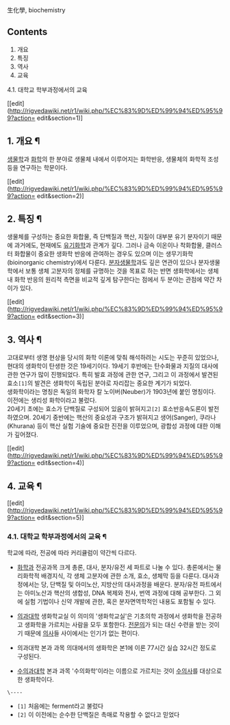 生化學, biochemistry

## Contents

    

1. 개요 
2. 특징 
3. 역사 
4. 교육 
    

4.1. 대학교 학부과정에서의 교육

[[edit](http://rigvedawiki.net/r1/wiki.php/%EC%83%9D%ED%99%94%ED%95%99?action=
edit&section=1)]

## 1. 개요 ¶

[생물학](%EC%83%9D%EB%AC%BC%ED%95%99.md)과 [화학](%ED%99%94%ED%95%99.md)의 한
분야로 생물체 내에서 이루어지는 화학반응, 생물체의 화학적 조성 등을 연구하는 학문이다.

  

[[edit](http://rigvedawiki.net/r1/wiki.php/%EC%83%9D%ED%99%94%ED%95%99?action=
edit&section=2)]

## 2. 특징 ¶

생물체를 구성하는 중요한 화합물, 즉 단백질과 핵산, 지질이 대부분 유기 분자이기 때문에 과거에도, 현재에도
[유기화학](%EC%9C%A0%EA%B8%B0%ED%99%94%ED%95%99.md)과 관계가 깊다. 그러나 금속 이온이나 착화합물,
클러스터 화합물이 중요한 생화학 반응에 관여하는 경우도 있으며 이는 생무기화학(bioinorganic chemistry)에서 다룬다.
[분자생물학](%EB%B6%84%EC%9E%90%EC%83%9D%EB%AC%BC%ED%95%99.md)과도 깊은 연관이 있으나
분자생물학에서 보통 생체 고분자의 정체를 규명하는 것을 목표로 하는 반면 생화학에서는 생체 내 화학 반응의 원리적 측면을 비교적 깊게
탐구한다는 점에서 두 분야는 관점에 약간 차이가 있다.

  

[[edit](http://rigvedawiki.net/r1/wiki.php/%EC%83%9D%ED%99%94%ED%95%99?action=
edit&section=3)]

## 3. 역사 ¶

고대로부터 생명 현상을 당시의 화학 이론에 맞춰 해석하려는 시도는 꾸준히 있었으나, 현대의 생화학이 탄생한 것은 19세기이다. 19세기
후반에는 탄수화물과 지질의 대사에 관한 연구가 많이 진행되었다. 특히 발효 과정에 관한 연구, 그리고 이 과정에서 발견된 효소`[1]`의
발견은 생화학이 독립된 분야로 자리잡는 중요한 계기가 되었다.  
생화학이라는 명칭은 독일의 화학자 칼 노이버(Neuber)가 1903년에 붙인 명칭이다. 이전에는 생리성 화학이라고 불렀다.  
20세기 초에는 효소가 단백질로 구성되어 있음이 밝혀지고`[2]` 효소반응속도론이 발전하였으며. 20세기 중반에는 핵산의 중요성과 구조가
밝혀지고 생어(Sanger), 쿠라나(Khurana) 등이 핵산 실험 기술에 중요한 진전을 이루었으며, 광합성 과정에 대한 이해가 깊어졌다.

  

[[edit](http://rigvedawiki.net/r1/wiki.php/%EC%83%9D%ED%99%94%ED%95%99?action=
edit&section=4)]

## 4. 교육 ¶

[[edit](http://rigvedawiki.net/r1/wiki.php/%EC%83%9D%ED%99%94%ED%95%99?action=
edit&section=5)]

### 4.1. 대학교 학부과정에서의 교육 ¶

학교에 따라, 전공에 따라 커리큘럼이 약간씩 다르다.

  

  * [화학과](%ED%99%94%ED%95%99%EA%B3%BC.md) 전공과목
크게 총론, 대사, 분자/유전 세 파트로 나눌 수 있다. 총론에서는 물리화학적 배경지식, 각 생체 고분자에 관한 소개, 효소, 생체막 등을
다룬다. 대사과정에서는 당, 단백질 및 아미노산, 지방산의 대사과정을 배운다. 분자/유전 파트에서는 아미노산과 핵산의 생합성, DNA 복제와
전사, 번역 과정에 대해 공부한다. 그 외에 실험 기법이나 신약 개발에 관한, 혹은 분자면역학적인 내용도 포함될 수 있다.

  

  * [의과대학](%EC%9D%98%EA%B3%BC%EB%8C%80%ED%95%99.md) 생화학교실
이 의미의 '생화학교실'은 기초의학 과정에서 생화학을 전공하고 생화학을 가르치는 사람을 모두 포함한다.
[전문의](%EC%A0%84%EB%AC%B8%EC%9D%98.md)가 되는 대신 수련을 받는 것이기 때문에
[의사](%EC%9D%98%EC%82%AC.md)들 사이에서는 인기가 없는 편이다.

  

  * 의과대학 본과 과목
의대에서의 생화학은 본1에 이론 77시간 실습 32시간 정도로 구성된다.

  

  * [수의과대학](%EC%88%98%EC%9D%98%EA%B3%BC%EB%8C%80%ED%95%99.md) 본과 과목
'수의화학'이라는 이름으로 가르치는 것이 [수의사](%EC%88%98%EC%9D%98%EC%82%AC.md)를 대상으로 한 생화학이다.

`\----`

  * `[1]` 처음에는 ferment라고 불렀다
  * `[2]` 이 이전에는 순수한 단백질은 촉매로 작용할 수 없다고 믿었다


